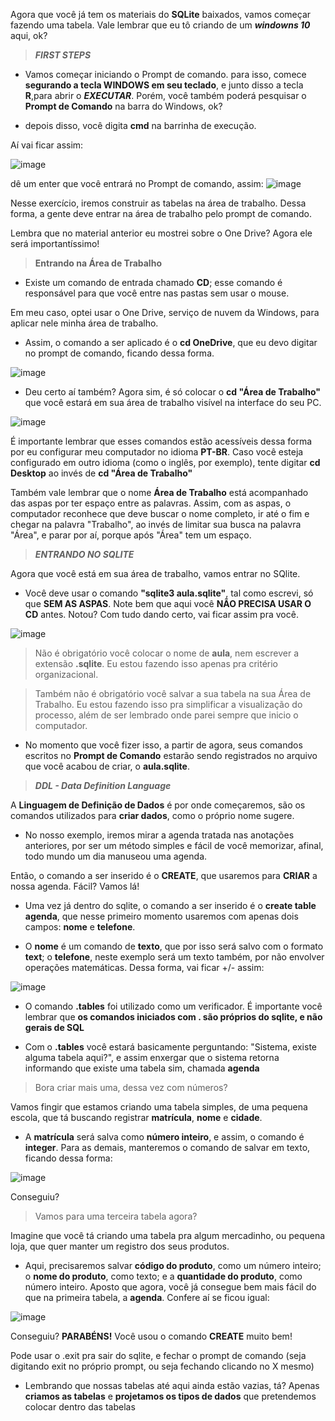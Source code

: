 Agora que você já tem os materiais do **SQLite** baixados, vamos começar fazendo uma tabela. Vale lembrar que eu tô criando de um **_windowns 10_** aqui, ok?

> **_FIRST STEPS_**

- Vamos começar iniciando o Prompt de comando. para isso, comece **segurando a tecla WINDOWS em seu teclado**, e junto disso a tecla **R**,para abrir o **_EXECUTAR_**. 
Porém, você também poderá pesquisar o **Prompt de Comando** na barra do Windows, ok?

 - depois disso, você digita **cmd** na barrinha de execução. 

Aí vai ficar assim:

![image](https://user-images.githubusercontent.com/86801366/126260272-88d20a37-93a6-4df2-81fd-b98e72619608.png)

dê um enter que você entrará no Prompt de comando, assim:
![image](https://user-images.githubusercontent.com/86801366/126260324-23d1f6fa-d625-46c2-81d7-2fa3c87db129.png)

Nesse exercício, iremos construir as tabelas na área de trabalho. Dessa forma, a gente deve entrar na área de trabalho pelo prompt de comando.

Lembra que no material anterior eu mostrei sobre o One Drive? Agora ele será importantíssimo!

> **Entrando na Área de Trabalho**

 - Existe um comando de entrada chamado **CD**; esse comando é responsável para que você entre nas pastas sem usar o mouse.

Em meu caso, optei usar o One Drive, serviço de nuvem da Windows, para aplicar nele minha área de trabalho.

 - Assim, o comando a ser aplicado é o **cd OneDrive**, que eu devo digitar no prompt de comando, ficando dessa forma.

![image](https://user-images.githubusercontent.com/86801366/126260510-a29810c6-8679-4c62-aded-541b1b021388.png)

 - Deu certo aí também? Agora sim, é só colocar o **cd "Área de Trabalho"** que você estará em sua área de trabalho visível na interface do seu PC.

![image](https://user-images.githubusercontent.com/86801366/126260874-b7ce594a-a954-4512-92be-85fe13bbb229.png)

É importante lembrar que esses comandos estão acessíveis dessa forma por eu configurar meu computador no idioma **PT-BR**. Caso você esteja configurado em outro idioma
(como o inglês, por exemplo), tente digitar **cd Desktop** ao invés de **cd "Área de Trabalho"**

Também vale lembrar que o nome **Área de Trabalho** está acompanhado das aspas por ter espaço entre as palavras. Assim, com as aspas, o computador reconhece que deve buscar o nome completo, ir até o fim e chegar na palavra "Trabalho", ao invés de limitar sua busca na palavra "Área", e parar por aí, porque após "Área" tem um espaço. 

> **_ENTRANDO NO SQLITE_**

Agora que você está em sua área de trabalho, vamos entrar no SQlite. 

- Você deve usar o comando **"sqlite3 aula.sqlite"**, tal como escrevi, só que **SEM AS ASPAS**. Note bem que aqui você **NÃO PRECISA USAR O CD** antes. Notou?
Com tudo dando certo, vai ficar assim pra você.

![image](https://user-images.githubusercontent.com/86801366/126261237-07b0ad52-714e-419a-bcc3-4646dcb0f466.png)

> Não é obrigatório você colocar o nome de **aula**, nem escrever a extensão **.sqlite**. Eu estou fazendo isso apenas pra critério organizacional.

> Também não é obrigatório você salvar a sua tabela na sua Área de Trabalho. Eu estou fazendo isso pra simplificar a visualização do processo, além de ser lembrado onde parei
sempre que inicio o computador.

- No momento que você fizer isso, a partir de agora, seus comandos escritos no **Prompt de Comando** estarão sendo registrados no arquivo que você acabou de criar, o 
**aula.sqlite**.

>**_DDL - Data Definition Language_**

A **Linguagem de Definição de Dados** é por onde começaremos, são os comandos utilizados para **criar dados**, como o próprio nome sugere.

- No nosso exemplo, iremos mirar a agenda tratada nas anotações anteriores, por ser um método simples e fácil de você memorizar, afinal, todo mundo um dia manuseou uma agenda.

Então, o comando a ser inserido é o **CREATE**, que usaremos para **CRIAR** a nossa agenda. Fácil? Vamos lá!

- Uma vez já dentro do sqlite, o comando a ser inserido é o **create table agenda**, que nesse primeiro momento usaremos com apenas dois campos: **nome** e **telefone**.

- O **nome** é um comando de **texto**, que por isso será salvo com o formato **text**; o **telefone**, neste exemplo será um texto também, por não envolver operações matemáticas. Dessa forma, vai ficar +/- assim:

![image](https://user-images.githubusercontent.com/86801366/126262082-7c2d5b76-933b-4f2d-a59d-9f43575e448d.png)

- O comando **.tables** foi utilizado como um verificador. É importante você lembrar que **os comandos iniciados com . são próprios do sqlite, e não gerais de SQL**

- Com o **.tables** você estará basicamente perguntando: "Sistema, existe alguma tabela aqui?", e assim enxergar que o sistema retorna informando que existe uma tabela sim, chamada **agenda**

> Bora criar mais uma, dessa vez com números?

Vamos fingir que estamos criando uma tabela simples, de uma pequena escola, que tá buscando registrar **matrícula**, **nome** e **cidade**.

- A **matrícula** será salva como **número inteiro**, e assim, o comando é **integer**. Para as demais, manteremos o comando de salvar em texto, ficando dessa forma:

![image](https://user-images.githubusercontent.com/86801366/126262534-986bfcab-8dea-4857-99bd-8568bdd65ac4.png)

Conseguiu?

> Vamos para uma terceira tabela agora?

Imagine que você tá criando uma tabela pra algum mercadinho, ou pequena loja, que quer manter um registro dos seus produtos. 

- Aqui, precisaremos salvar **código do produto**, como um número inteiro; o **nome do produto**, como texto; e a **quantidade do produto**, como número inteiro. Aposto que agora, você já consegue bem mais fácil do que na primeira tabela, a **agenda**. Confere aí se ficou igual:

![image](https://user-images.githubusercontent.com/86801366/126263028-2b54a381-d036-4489-8eae-a7c640f2dabd.png)

Conseguiu? **PARABÉNS!** Você usou o comando **CREATE** muito bem! 

Pode usar o .exit pra sair do sqlite, e fechar o prompt de comando (seja digitando exit no próprio prompt, ou seja fechando clicando no X mesmo)

- Lembrando que nossas tabelas até aqui ainda estão vazias, tá? Apenas **criamos as tabelas** e **projetamos os tipos de dados** que pretendemos colocar dentro das tabelas

